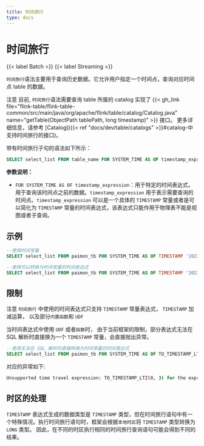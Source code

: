 ```yaml
---
title: 时间旅行
type: docs
---
```

<!--
Licensed to the Apache Software Foundation (ASF) under one
or more contributor license agreements.  See the NOTICE file
distributed with this work for additional information
regarding copyright ownership.  The ASF licenses this file
to you under the Apache License, Version 2.0 (the
"License"); you may not use this file except in compliance
with the License.  You may obtain a copy of the License at

  http://www.apache.org/licenses/LICENSE-2.0

Unless required by applicable law or agreed to in writing,
software distributed under the License is distributed on an
"AS IS" BASIS, WITHOUT WARRANTIES OR CONDITIONS OF ANY
KIND, either express or implied.  See the License for the
specific language governing permissions and limitations
under the License.
-->

# 时间旅行

{{< label Batch >}} {{< label Streaming >}}

`时间旅行`语法主要用于查询历史数据。它允许用户指定一个时间点，查询对应时间点 table 的数据。

<span class="label label-danger">注意</span> 目前, `时间旅行`语法需要查询 table 所属的 catalog 实现了 {{< gh_link file="flink-table/flink-table-common/src/main/java/org/apache/flink/table/catalog/Catalog.java" name="getTable(ObjectPath tablePath, long timestamp)" >}} 接口。
更多详细信息，请参考 [Catalog]({{< ref "docs/dev/table/catalogs" >}}#catalog-中支持时间旅行的接口)。

带有时间旅行子句的语法如下所示：
```sql
SELECT select_list FROM table_name FOR SYSTEM_TIME AS OF timestamp_expression
```

**参数说明：**

- `FOR SYSTEM_TIME AS OF timestamp_expression`：用于特定的时间表达式，用于查询该时间点之前的数据。`timestamp_expression` 用于表示需要查询的时间点。`timestamp_expression` 可以是一个具体的 `TIMESTAMP` 常量或者是可以简化为 `TIMESTAMP` 常量的时间表达式，该表达式只能作用于物理表不能是视图或者子查询。

## 示例
 
```sql
--使用时间常量
SELECT select_list FROM paimon_tb FOR SYSTEM_TIME AS OF TIMESTAMP '2023-07-31 00:00:00'

--使用可以转换为时间常量的时间表达式
SELECT select_list FROM paimon_tb FOR SYSTEM_TIME AS OF TIMESTAMP '2023-07-31 00:00:00' - INTERVAL '1' DAY
```

## 限制

<span class="label label-danger">注意</span> `时间旅行` 中使用的时间表达式只支持 `TIMESTAMP` 常量表达式， `TIMESTAMP` 加减运算， 以及部分`内置函数`和 `UDF`

当时间表达式中使用 `UDF` 或者`函数`时， 由于当前框架的限制，部分表达式无法在 SQL 解析时直接换为一个 `TIMESTAMP` 常量，会直接抛出异常。

```sql
--使用无法在 SQL 解析时直接转换为时间常量的时间表达式
SELECT select_list FROM paimon_tb FOR SYSTEM_TIME AS OF TO_TIMESTAMP_LTZ(0, 3)
```

对应的异常如下: 

```bash
Unsupported time travel expression: TO_TIMESTAMP_LTZ(0, 3) for the expression can not be reduced to a constant by Flink.
```

## 时区的处理

`TIMESTAMP` 表达式生成的数据类型是 `TIMESTAMP` 类型，但在时间旅行语句中有一个特殊情况。执行时间旅行语句时，框架会根据`本地时区`将 `TIMESTAMP` 类型转换为 `LONG` 类型。
因此，在不同的时区执行相同的时间旅行查询语句可能会得到不同的结果。
